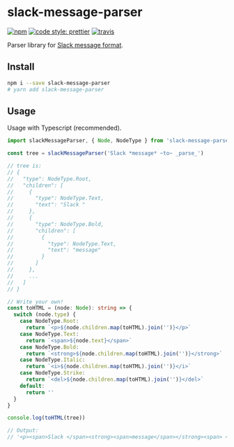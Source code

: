 # slack-message-parser

[![npm](https://flat.badgen.net/npm/v/slack-message-parser?icon=npm)](https://www.npmjs.com/package/slack-message-parser)
[![code style: prettier](https://flat.badgen.net/badge/code%20style/prettier/ff69b4)](https://github.com/prettier/prettier)
[![travis](https://flat.badgen.net/travis/pocka/slack-message-parser?icon=travis)](https://travis-ci.com/pocka/slack-message-parser#)

Parser library for [Slack message format](https://api.slack.com/docs/message-formatting).

## Install

```sh
npm i --save slack-message-parser
# yarn add slack-message-parser
```

## Usage

Usage with Typescript (recommended).

```ts
import slackMessageParser, { Node, NodeType } from 'slack-message-parser'

const tree = slackMessageParser('Slack *message* ~to~ _parse_')

// tree is:
// {
//   "type": NodeType.Root,
//   "children": [
//     {
//       "type": NodeType.Text,
//       "text": "Slack "
//     },
//     {
//       "type": NodeType.Bold,
//       "children": [
//         {
//           "type": NodeType.Text,
//           "text": "message"
//         }
//       ]
//     },
//     ...
//   ]
// }

// Write your own!
const toHTML = (node: Node): string => {
  switch (node.type) {
    case NodeType.Root:
      return `<p>${node.children.map(toHTML).join('')}</p>`
    case NodeType.Text:
      return `<span>${node.text}</span>`
    case NodeType.Bold:
      return `<strong>${node.children.map(toHTML).join('')}</strong>`
    case NodeType.Italic:
      return `<i>${node.children.map(toHTML).join('')}</i>`
    case NodeType.Strike:
      return `<del>${node.children.map(toHTML).join('')}</del>`
    default:
      return ''
  }
}

console.log(toHTML(tree))

// Output:
// '<p><span>Slack </span><strong><span>message</span></strong><span> </span><del><span>to</span></del><span> </span><i><span>parse</span></i></p>'
```
